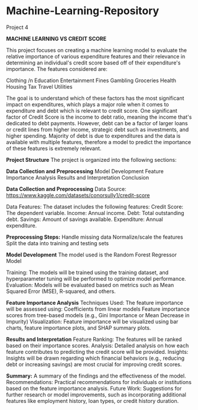 # Machine-Learning-Repository
Project 4

**MACHINE LEARNING VS CREDIT SCORE**

This project focuses on creating a machine learning model to evaluate the relative importance of various expenditure features and their relevance in determining an individual's credit score based off of their expenditure's importance. The features considered are:

Clothing /n
Education
Entertainment
Fines
Gambling
Groceries
Health
Housing
Tax
Travel
Utilities

The goal is to understand which of these factors has the most significant impact on expenditures, which plays a major role when it comes to expenditure and debt which is relevant to credit score.
One significant factor of Credit Score is the income to debt ratio, meaning the income that's dedicated to debt payments. However, debt can be a factor of larger loans or credit lines from higher income,
strategic debt such as investments, and higher spending. Majority of debt is due to expenditures and the data is available with multiple features, therefore a model to predict the importance of these features is extremely
relevant.

**Project Structure**
The project is organized into the following sections:

**Data Collection and Preprocessing**
Model Development
Feature Importance Analysis
Results and Interpretation
Conclusion

**Data Collection and Preprocessing**
Data Source: https://www.kaggle.com/datasets/conorsully1/credit-score

Data Features: The dataset includes the following features:
Credit Score: The dependent variable.
Income: Annual income.
Debt: Total outstanding debt.
Savings: Amount of savings available.
Expenditure: Annual expenditure.

**Preprocessing Steps:**
Handle missing data
Normalize/scale the features
Split the data into training and testing sets

**Model Development**
The model used is the Random Forest Regressor Model

Training: The models will be trained using the training dataset, and hyperparameter tuning will be performed to optimize model performance.
Evaluation: Models will be evaluated based on metrics such as Mean Squared Error (MSE), R-squared, and others.

**Feature Importance Analysis**
Techniques Used: The feature importance will be assessed using:
Coefficients from linear models
Feature importance scores from tree-based models (e.g., Gini Importance or Mean Decrease in Impurity)
Visualization: Feature importance will be visualized using bar charts, feature importance plots, and SHAP summary plots.

**Results and Interpretation**
Feature Ranking: The features will be ranked based on their importance scores.
Analysis: Detailed analysis on how each feature contributes to predicting the credit score will be provided.
Insights: Insights will be drawn regarding which financial behaviors (e.g., reducing debt or increasing savings) are most crucial for improving credit scores.

**Summary:** A summary of the findings and the effectiveness of the model.
Recommendations: Practical recommendations for individuals or institutions based on the feature importance analysis.
Future Work: Suggestions for further research or model improvements, such as incorporating additional features like employment history, loan types, or credit history duration.

